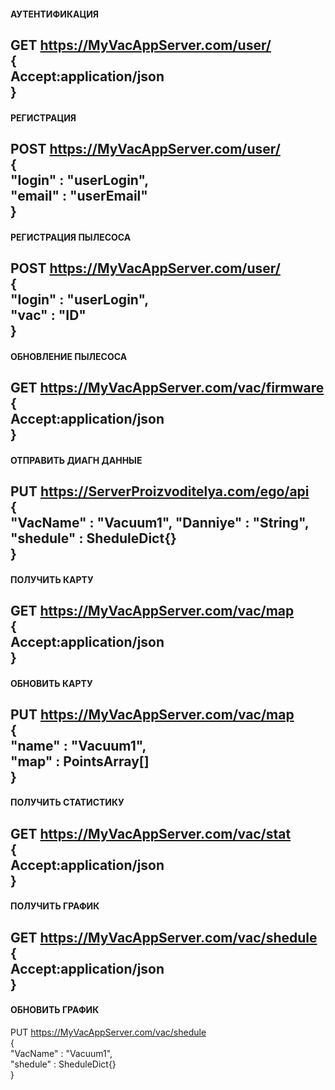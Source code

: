 #### АУТЕНТИФИКАЦИЯ
GET https://MyVacAppServer.com/user/  
{  
Accept:application/json  
}
---
#### РЕГИСТРАЦИЯ
POST https://MyVacAppServer.com/user/  
{  
"login" : "userLogin",  
"email" : "userEmail"  
}
---
#### РЕГИСТРАЦИЯ ПЫЛЕСОСА
POST https://MyVacAppServer.com/user/  
{  
"login" : "userLogin",  
"vac" : "ID"  
}
---
#### ОБНОВЛЕНИЕ ПЫЛЕСОСА
GET https://MyVacAppServer.com/vac/firmware  
{  
Accept:application/json  
}
---
#### ОТПРАВИТЬ ДИАГН ДАННЫЕ
PUT https://ServerProizvoditelya.com/ego/api  
{  
"VacName" : "Vacuum1", 
"Danniye" : "String",
"shedule" : SheduleDict{}  
}
---
#### ПОЛУЧИТЬ КАРТУ
GET https://MyVacAppServer.com/vac/map  
{  
Accept:application/json  
}
---
#### ОБНОВИТЬ КАРТУ
PUT https://MyVacAppServer.com/vac/map  
{  
"name" : "Vacuum1",  
"map" : PointsArray[]  
}
---
#### ПОЛУЧИТЬ СТАТИСТИКУ
GET https://MyVacAppServer.com/vac/stat  
{  
Accept:application/json  
}
---
#### ПОЛУЧИТЬ ГРАФИК
GET https://MyVacAppServer.com/vac/shedule  
{  
Accept:application/json  
}
---
#### ОБНОВИТЬ ГРАФИК
PUT https://MyVacAppServer.com/vac/shedule  
{  
"VacName" : "Vacuum1",  
"shedule" : SheduleDict{}  
}